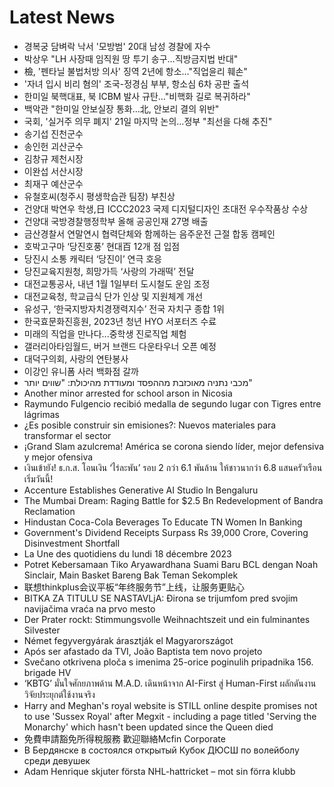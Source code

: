 # Latest News
-  경복궁 담벼락 낙서 '모방범' 20대 남성 경찰에 자수
-  박상우 "LH 사장때 임직원 땅 투기 송구…직방금지법 반대"
-  檢, '펜타닐 불법처방 의사' 징역 2년에 항소…"직업윤리 훼손"
-  '자녀 입시 비리 혐의' 조국-정경심 부부, 항소심 6차 공판 출석
-  한미일 북핵대표, 북 ICBM 발사 규탄…"비핵화 길로 복귀하라"
-  백악관 "한미일 안보실장 통화…北, 안보리 결의 위반"
-  국회, '실거주 의무 폐지' 21일 마지막 논의…정부 "최선을 다해 추진"
-  송기섭 진천군수
-  송인헌 괴산군수
-  김창규 제천시장
-  이완섭 서산시장
-  최재구 예산군수
-  유철호씨(청주시 평생학습관 팀장) 부친상
-  건양대 박연우 학생,日 ICCC2023 국제 디지털디자인 초대전 우수작품상 수상
-  건양대 국방경찰행정학부 올해 공공인재 27명 배출
-  금산경찰서 연말연시 협력단체와 함께하는 음주운전 근절 합동 캠페인
-  호박고구마 ‘당진호풍’ 현대百 12개 점 입점
-  당진시 소통 캐릭터 ‘당진이’ 연극 호응
-  당진교육지원청, 희망가득 ‘사랑의 가래떡’ 전달
-  대전교통공사, 내년 1월 1일부터 도시철도 운임 조정
-  대전교육청, 학교급식 단가 인상 및 지원체계 개선
-  유성구, ‘한국지방자치경쟁력지수’ 전국 자치구 종합 1위
-  한국효문화진흥원, 2023년 청년 HYO 서포터즈 수료
-  미래의 직업을 만나다...중학생 진로직업 체험
-  갤러리아타임월드, 버거 브랜드 다운타우너 오픈 예정
-  대덕구의회, 사랑의 연탄봉사
-  이강인 유니폼 사러 백화점 갈까
-  מכבי נתניה מאוכזבת מההפסד ומעודדת מהיכולת: "שווים יותר"
-  Another minor arrested for school arson in Nicosia
-  Raymundo Fulgencio recibió medalla de segundo lugar con Tigres entre lágrimas
-  ¿Es posible construir sin emisiones?: Nuevos materiales para transformar el sector
-  ¡Grand Slam azulcrema! América se corona siendo líder, mejor defensiva y mejor ofensiva
-  เงินเข้ายัง! ธ.ก.ส. โอนเงิน ‘ไร่ละพัน’ รอบ 2 กว่า 6.1 พันล้าน ให้ชาวนากว่า 6.8 แสนครัวเรือน เริ่มวันนี้!
-  Accenture Establishes Generative AI Studio In Bengaluru
-  The Mumbai Dream: Raging Battle for $2.5 Bn Redevelopment of Bandra Reclamation
-  Hindustan Coca-Cola Beverages To Educate TN Women In Banking
-  Government's Dividend Receipts Surpass Rs 39,000 Crore, Covering Disinvestment Shortfall
-  La Une des quotidiens du lundi 18 décembre 2023
-  Potret Kebersamaan Tiko Aryawardhana Suami Baru BCL dengan Noah Sinclair, Main Basket Bareng Bak Teman Sekomplek
-  联想thinkplus会议平板“年终服务节”上线，让服务更贴心
-  BITKA ZA TITULU SE NASTAVLjA: Đirona se trijumfom pred svojim navijačima vraća na prvo mesto
-  Der Prater rockt: Stimmungsvolle Weihnachtszeit und ein fulminantes Silvester
-  Német fegyvergyárak árasztják el Magyarországot
-  Após ser afastado da TVI, João Baptista tem novo projeto
-  Svečano otkrivena ploča s imenima 25-orice poginulih pripadnika 156. brigade HV
-  ‘KBTG’ มั่นใจศักยภาพด้าน M.A.D. เดินหน้าจาก AI-First สู่ Human-First ผลักดันงานวิจัยประยุกต์ใช้งานจริง
-  Harry and Meghan's royal website is STILL online despite promises not to use 'Sussex Royal' after Megxit - including a page titled 'Serving the Monarchy' which hasn't been updated since the Queen died
-  免費申請豁免所得稅服務 歡迎聯絡Mcfin Corporate
-  В Бердянске в состоялся открытый Кубок ДЮСШ по волейболу среди девушек
-  Adam Henrique skjuter första NHL-hattricket – mot sin förra klubb
